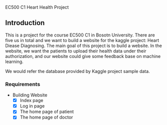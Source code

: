 EC500 C1 Heart Health Project

## Introduction

This is a project for the course EC500 C1 in Bosotn University.
There are five us in total and we want to build a website for the kaggle project: Heart Diease Diagnosing.
The main goal of this project is to build a website. In the website, we want the patients to upload their health data under their authorization, and our website could give some feedback base on machine learning.

We would refer the database provided by Kaggle project sample data.

### Requirements

-  Building Website 
	- [x] Index page
	- [x] Log in page
	- [x] The home page of patient
	- [x] The home page of doctor
